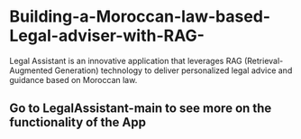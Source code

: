 # Building-a-Moroccan-law-based-Legal-adviser-with-RAG-
Legal Assistant is an innovative application that leverages RAG (Retrieval-Augmented Generation) technology to deliver personalized legal advice and guidance based on Moroccan law.
## Go to LegalAssistant-main to see more on the functionality of the App
